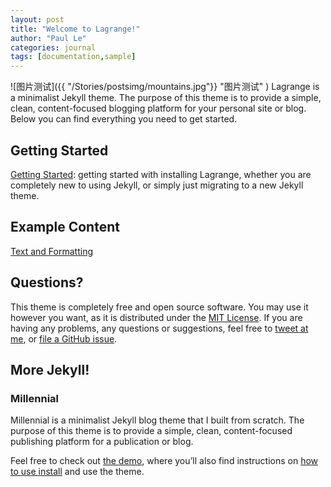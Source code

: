 ```yaml
---
layout: post
title: "Welcome to Lagrange!"
author: "Paul Le"
categories: journal
tags: [documentation,sample]
---
```


![图片测试]({{ "/Stories/postsimg/mountains.jpg"}} "图片测试" )
Lagrange is a minimalist Jekyll theme. The purpose of this theme is to provide a simple, clean, content-focused blogging platform for your personal site or blog. Below you can find everything you need to get started.

## Getting Started

[Getting Started](https://lenpaul.github.io/Lagrange/journal/getting-started.html): getting started with installing Lagrange, whether you are completely new to using Jekyll, or simply just migrating to a new Jekyll theme.

## Example Content

[Text and Formatting](https://lenpaul.github.io/Lagrange/journal/text-formatting-examples.html)

## Questions?

This theme is completely free and open source software. You may use it however you want, as it is distributed under the [MIT License](http://choosealicense.com/licenses/mit/). If you are having any problems, any questions or suggestions, feel free to [tweet at me](https://twitter.com/intent/tweet?text=My%question%about%Lagrange%is:%&amp;via=paululele), or [file a GitHub issue](https://github.com/lenpaul/lagrange/issues/new).

## More Jekyll!

### Millennial

Millennial is a minimalist Jekyll blog theme that I built from scratch. The purpose of this theme is to provide a simple, clean, content-focused publishing platform for a publication or blog.

Feel free to check out <a href="https://lenpaul.github.io/Millennial/" target="_blank">the demo</a>, where you’ll also find instructions on <a href="https://lenpaul.github.io/Millennial/documentation/getting-started.html">how to use install</a> and use the theme.
